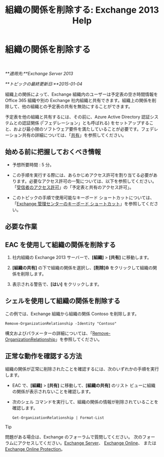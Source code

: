 ﻿---
title: '組織の関係を削除する: Exchange 2013 Help'
TOCTitle: 組織の関係を削除する
ms:assetid: ff211394-f58b-4da7-bb3a-df6abcb5950e
ms:mtpsurl: https://technet.microsoft.com/ja-jp/library/JJ657513(v=EXCHG.150)
ms:contentKeyID: 49896571
ms.date: 04/24/2018
mtps_version: v=EXCHG.150
ms.translationtype: HT
---

# 組織の関係を削除する

 

_**適用先:**Exchange Server 2013_

_**トピックの最終更新日:**2015-01-04_

組織上の関係によって、Exchange 組織内のユーザーは予定表の空き時間情報を Office 365 組織や別の Exchange 社内組織と共有できます。組織上の関係を削除して、他の組織との予定表の共有を無効にすることができます。

予定表を他の組織と共有するには、その前に、Azure Active Directory 認証システムとの認証関係 (「フェデレーション」とも呼ばれる) をセットアップすること、および最小限のソフトウェア要件を満たしていることが必要です。フェデレーション共有の詳細については、「[共有](sharing-exchange-2013-help.md)」を参照してください。

## 始める前に把握しておくべき情報

  - 予想所要時間 : 5 分。

  - この手順を実行する際には、あらかじめアクセス許可を割り当てる必要があります。必要なアクセス許可の一覧については、以下を参照してください。 「[受信者のアクセス許可](recipients-permissions-exchange-2013-help.md)」の「予定表と共有のアクセス許可」。

  - このトピックの手順で使用可能なキーボード ショートカットについては、「[Exchange 管理センターのキーボード ショートカット](keyboard-shortcuts-in-the-exchange-admin-center-exchange-online-protection-help.md)」を参照してください。

## 必要な作業

## EAC を使用して組織の関係を削除する

1.  社内組織の Exchange 2013 サーバーで、**\[組織\]** \> **\[共有\]** に移動します。

2.  **\[組織の共有\]** の下で組織の関係を選択し、**\[削除\]**![\[削除\] アイコン](images/JJ651670.14f639f6-61e8-4418-bbfb-0db14de9d2f5(EXCHG.150).gif "[削除] アイコン") をクリックして組織の関係を削除します。

3.  表示される警告で、**\[はい\]** をクリックします。

## シェルを使用して組織の関係を削除する

この例では、Exchange 組織から組織の関係 Contoso を削除します。

    Remove-OrganizationRelationship -Identity "Contoso"

構文およびパラメーターの詳細については、「[Remove-OrganizationRelationship](https://technet.microsoft.com/ja-jp/library/ee332362\(v=exchg.150\))」を参照してください。

## 正常な動作を確認する方法

組織の関係が正常に削除されたことを確認するには、次のいずれかの手順を実行します。

  - EAC で、**\[組織\]** \> **\[共有\]** に移動して、**\[組織の共有\]** のリスト ビューに組織の関係が表示されないことを確認します。

  - 次のシェル コマンドを実行して、組織の関係の情報が削除されていることを確認します。
    
        Get-OrganizationRelationship | Format-List


> [!TIP]
> 問題がある場合は、Exchange のフォーラムで質問してください。 次のフォーラムにアクセスしてください。<A href="https://go.microsoft.com/fwlink/p/?linkid=60612">Exchange Server</A>、 <A href="https://go.microsoft.com/fwlink/p/?linkid=267542">Exchange Online</A>、 または <A href="https://go.microsoft.com/fwlink/p/?linkid=285351">Exchange Online Protection</A>。


